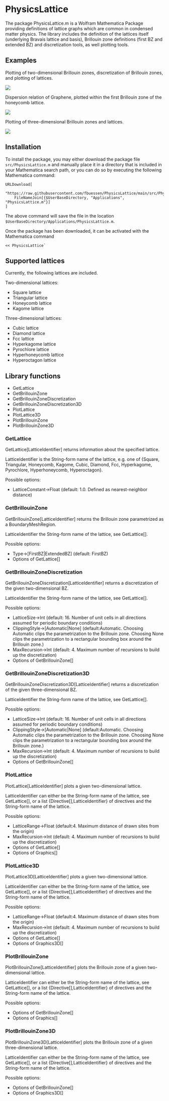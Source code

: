 # PhysicsLattice

The package PhysicsLattice.m is a Wolfram Mathematica Package providing definitions of lattice graphs which are common in condensed matter physics. 
The library includes the definition of the lattices itself (underlying Bravais lattice and basis), Brillouin zone definitions (first BZ and extended BZ) and discretization tools, as well plotting tools. 

## Examples
Plotting of two-dimensional Brillouin zones, discretization of Brillouin zones, and plotting of lattices. 

![](doc/src/assets/plots-1.png)

Dispersion relation of Graphene, plotted within the first Brillouin zone of the honeycomb lattice.

![](doc/src/assets/plots-2.png)

Plotting of three-dimensional Brillouin zones and lattices. 

![](doc/src/assets/plots-3.png)

## Installation

To install the package, you may either download the package file `src/PhysicsLattice.m` and manually place it in a directory that is included in your Mathematica search path, or you can do so by executing the following Mathematica command: 
```
URLDownload[
    "https://raw.githubusercontent.com/fbuessen/PhysicsLattice/main/src/PhysicsLattice.m", 
    FileNameJoin[{$UserBaseDirectory, "Applications", "PhysicsLattice.m"}]
]
```
The above command will save the file in the location `$UserBaseDirectory/Applications/PhysicsLattice.m`. 

Once the package has been downloaded, it can be activated with the Mathematica command
```
<< PhysicsLattice`
```

## Supported lattices

Currently, the following lattices are included.

Two-dimensional lattices:
- Square lattice
- Triangular lattice
- Honeycomb lattice
- Kagome lattice

Three-dimensional lattices:
- Cubic lattice
- Diamond lattice
- Fcc lattice
- Hyperkagome lattice
- Pyrochlore lattice
- Hyperhoneycomb lattice
- Hyperoctagon lattice

## Library functions
- GetLattice
- GetBrillouinZone
- GetBrillouinZoneDiscretization
- GetBrillouinZoneDiscretization3D
- PlotLattice
- PlotLattice3D
- PlotBrillouinZone
- PlotBrillouinZone3D

### GetLattice
GetLattice[LatticeIdentifier] returns information about the specified lattice.

LatticeIdentifier is the String-form name of the lattice, e.g. one of {Square, Triangular, Honeycomb, Kagome, Cubic, Diamond, Fcc, Hyperkagome, Pyrochlore, Hyperhoneycomb, Hyperoctagon}.

Possible options:
- LatticeConstant->Float (default: 1.0. Defined as nearest-neighbor distance)

### GetBrillouinZone
GetBrillouinZone[LatticeIdentifier] returns the Brillouin zone parametrized as a BoundaryMeshRegion. 

LatticeIdentifier the String-form name of the lattice, see GetLattice[].

Possible options:
- Type->[FirstBZ|ExtendedBZ] (default: FirstBZ)
- Options of GetLattice[]

### GetBrillouinZoneDiscretization
GetBrillouinZoneDiscretization[LatticeIdentifier] returns a discretization of the given two-dimensional BZ.

LatticeIdentifier the String-form name of the lattice, see GetLattice[].

Possible options:
- LatticeSize->Int (default: 16. Number of unit cells in all directions assumed for periodic boundary conditions)
- ClippingStyle->[Automatic|None] (default:Automatic. Choosing Automatic clips the parametrization to the Brillouin zone. Choosing None clips the parametrization to a rectangular bounding box around the Brillouin zone.)
- MaxRecursion->Int (default: 4. Maximum number of recursions to build up the discretization)
- Options of GetBrillouinZone[]

### GetBrillouinZoneDiscretization3D
GetBrillouinZoneDiscretization3D[LatticeIdentifier] returns a discretization of the given three-dimensional BZ.

LatticeIdentifier the String-form name of the lattice, see GetLattice[].

Possible options:
- LatticeSize->Int (default: 16. Number of unit cells in all directions assumed for periodic boundary conditions)
- ClippingStyle->[Automatic|None] (default:Automatic. Choosing Automatic clips the parametrization to the Brillouin zone. Choosing None clips the parametrization to a rectangular bounding box around the Brillouin zone.)
- MaxRecursion->Int (default: 4. Maximum number of recursions to build up the discretization)
- Options of GetBrillouinZone[]

### PlotLattice
PlotLattice[LatticeIdentifier] plots a given two-dimensional lattice.

LatticeIdentifier can either be the String-form name of the lattice, see GetLattice[], or a list {Directive[],LatticeIdentifier} of directives and the String-form name of the lattice.

Possible options:
- LatticeRange->Float (default:4. Maximum distance of drawn sites from the origin)
- MaxRecursion->Int (default: 4. Maximum number of recursions to build up the discretization)
- Options of GetLattice[]
- Options of Graphics[]

### PlotLattice3D
PlotLattice3D[LatticeIdentifier] plots a given two-dimensional lattice.

LatticeIdentifier can either be the String-form name of the lattice, see GetLattice[], or a list {Directive[],LatticeIdentifier} of directives and the String-form name of the lattice.

Possible options:
- LatticeRange->Float (default:4. Maximum distance of drawn sites from the origin)
- MaxRecursion->Int (default: 4. Maximum number of recursions to build up the discretization)
- Options of GetLattice[]
- Options of Graphics3D[]

### PlotBrillouinZone
PlotBrillouinZone[LatticeIdentifier] plots the Brillouin zone of a given two-dimensional lattice.

LatticeIdentifier can either be the String-form name of the lattice, see GetLattice[], or a list {Directive[],LatticeIdentifier} of directives and the String-form name of the lattice.

Possible options:
- Options of GetBrillouinZone[]
- Options of Graphics[]

### PlotBrillouinZone3D
PlotBrillouinZone3D[LatticeIdentifier] plots the Brillouin zone of a given three-dimensional lattice.

LatticeIdentifier can either be the String-form name of the lattice, see GetLattice[], or a list {Directive[],LatticeIdentifier} of directives and the String-form name of the lattice.

Possible options:
- Options of GetBrillouinZone[]
- Options of Graphics3D[]